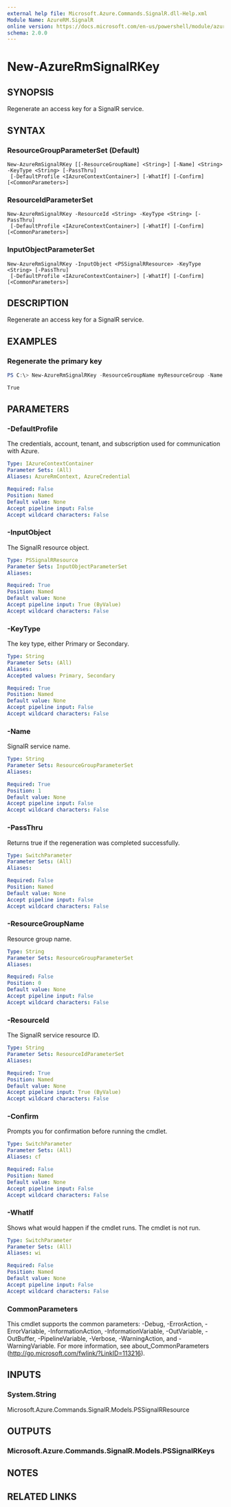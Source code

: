 ```yaml
---
external help file: Microsoft.Azure.Commands.SignalR.dll-Help.xml
Module Name: AzureRM.SignalR
online version: https://docs.microsoft.com/en-us/powershell/module/azurerm.signalr/new-azurermsignalrkey
schema: 2.0.0
---
```


# New-AzureRmSignalRKey

## SYNOPSIS
Regenerate an access key for a SignalR service.

## SYNTAX

### ResourceGroupParameterSet (Default)
```
New-AzureRmSignalRKey [[-ResourceGroupName] <String>] [-Name] <String> -KeyType <String> [-PassThru]
 [-DefaultProfile <IAzureContextContainer>] [-WhatIf] [-Confirm] [<CommonParameters>]
```

### ResourceIdParameterSet
```
New-AzureRmSignalRKey -ResourceId <String> -KeyType <String> [-PassThru]
 [-DefaultProfile <IAzureContextContainer>] [-WhatIf] [-Confirm] [<CommonParameters>]
```

### InputObjectParameterSet
```
New-AzureRmSignalRKey -InputObject <PSSignalRResource> -KeyType <String> [-PassThru]
 [-DefaultProfile <IAzureContextContainer>] [-WhatIf] [-Confirm] [<CommonParameters>]
```

## DESCRIPTION
Regenerate an access key for a SignalR service.

## EXAMPLES

### Regenerate the primary key
```powershell
PS C:\> New-AzureRmSignalRKey -ResourceGroupName myResourceGroup -Name mysignalr1 -KeyType Primary -PassThru

True
```

## PARAMETERS

### -DefaultProfile
The credentials, account, tenant, and subscription used for communication with Azure.

```yaml
Type: IAzureContextContainer
Parameter Sets: (All)
Aliases: AzureRmContext, AzureCredential

Required: False
Position: Named
Default value: None
Accept pipeline input: False
Accept wildcard characters: False
```

### -InputObject
The SignalR resource object.

```yaml
Type: PSSignalRResource
Parameter Sets: InputObjectParameterSet
Aliases:

Required: True
Position: Named
Default value: None
Accept pipeline input: True (ByValue)
Accept wildcard characters: False
```

### -KeyType
The key type, either Primary or Secondary.

```yaml
Type: String
Parameter Sets: (All)
Aliases:
Accepted values: Primary, Secondary

Required: True
Position: Named
Default value: None
Accept pipeline input: False
Accept wildcard characters: False
```

### -Name
SignalR service name.

```yaml
Type: String
Parameter Sets: ResourceGroupParameterSet
Aliases:

Required: True
Position: 1
Default value: None
Accept pipeline input: False
Accept wildcard characters: False
```

### -PassThru
Returns true if the regeneration was completed successfully.

```yaml
Type: SwitchParameter
Parameter Sets: (All)
Aliases:

Required: False
Position: Named
Default value: None
Accept pipeline input: False
Accept wildcard characters: False
```

### -ResourceGroupName
Resource group name.

```yaml
Type: String
Parameter Sets: ResourceGroupParameterSet
Aliases:

Required: False
Position: 0
Default value: None
Accept pipeline input: False
Accept wildcard characters: False
```

### -ResourceId
The SignalR service resource ID.

```yaml
Type: String
Parameter Sets: ResourceIdParameterSet
Aliases:

Required: True
Position: Named
Default value: None
Accept pipeline input: True (ByValue)
Accept wildcard characters: False
```

### -Confirm
Prompts you for confirmation before running the cmdlet.

```yaml
Type: SwitchParameter
Parameter Sets: (All)
Aliases: cf

Required: False
Position: Named
Default value: None
Accept pipeline input: False
Accept wildcard characters: False
```

### -WhatIf
Shows what would happen if the cmdlet runs.
The cmdlet is not run.

```yaml
Type: SwitchParameter
Parameter Sets: (All)
Aliases: wi

Required: False
Position: Named
Default value: None
Accept pipeline input: False
Accept wildcard characters: False
```

### CommonParameters
This cmdlet supports the common parameters: -Debug, -ErrorAction, -ErrorVariable, -InformationAction, -InformationVariable, -OutVariable, -OutBuffer, -PipelineVariable, -Verbose, -WarningAction, and -WarningVariable. For more information, see about_CommonParameters (http://go.microsoft.com/fwlink/?LinkID=113216).

## INPUTS

### System.String
Microsoft.Azure.Commands.SignalR.Models.PSSignalRResource

## OUTPUTS

### Microsoft.Azure.Commands.SignalR.Models.PSSignalRKeys

## NOTES

## RELATED LINKS
